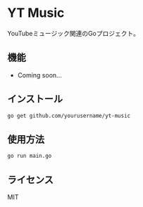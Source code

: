 # YT Music

YouTubeミュージック関連のGoプロジェクト。

## 機能

- Coming soon...

## インストール

```bash
go get github.com/yourusername/yt-music
```

## 使用方法

```bash
go run main.go
```

## ライセンス

MIT
